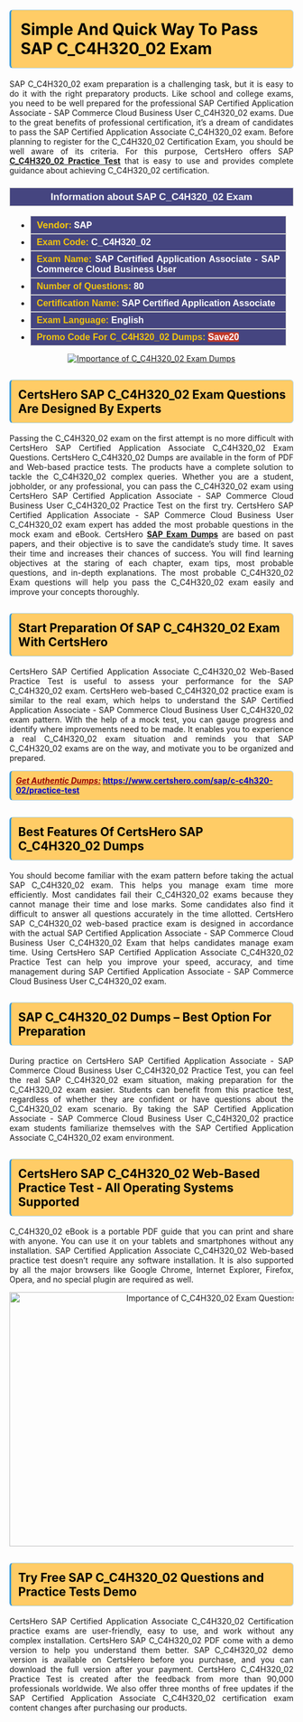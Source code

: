 <h1><strong><span style="display:block; color:#000000; background:#ffcc66; border: 0.5px solid #AED6F1 ; border-left: 3px solid #3498DB; padding: .6em; border-radius: 6px;">Simple And Quick Way To Pass SAP C_C4H320_02 Exam</span></strong></h1>

<p style="text-align: justify;">SAP C_C4H320_02 exam preparation is a challenging task, but it is easy to do it with the right preparatory products. Like school and college exams, you need to be well prepared for the professional SAP Certified Application Associate - SAP Commerce Cloud Business User C_C4H320_02 exams. Due to the great benefits of professional certification, it’s a dream of candidates to pass the SAP Certified Application Associate C_C4H320_02 exam. Before planning to register for the C_C4H320_02 Certification Exam, you should be well aware of its criteria. For this purpose, CertsHero offers SAP <a href="https://www.certshero.com/sap/c-c4h320-02"><strong>C_C4H320_02 Practice Test</strong></a> that is easy to use and provides complete guidance about achieving C_C4H320_02 certification.</p>

<h3 style="background: #454580; border: 1px solid rgb(204, 204, 204); padding: 5px 10px; text-align: center;"><span style="color:#ffffff;"><span style="font-size:11pt"><span style="line-height:normal"><span style="font-family:Calibri,sans-serif"><b><span style="font-size:13.0pt"><span cambria="">Information about SAP C_C4H320_02 Exam</span></span></b></span></span></span></span></h3>

<ul>
	<li style="margin:0cm 10pt">
	<div style="background:#454580; border: 1px solid rgb(204, 204, 204); padding: 5px 10px; text-align: justify;"><span style="font-size:11pt"><span style="line-height:normal"><span style="tab-stops:list 36.0pt"><span style="font-fam ily:Calibri,sans-serif"><b><span style="font-size:12.0pt"><span new="" roman="" style="font-family:" times=""><span style="color:#f1c40f;">Vendor:</span> <span style="color:#ffffff;">SAP</span></span></span></b></span></span></span></span></div>
	</li>
	<li style="margin:0cm 10pt">
	<div style="background: #454580; border: 1px solid rgb(204, 204, 204); padding: 5px 10px; text-align: justify;"><span style="font-size:11pt"><span style="line-height:normal"><span style="tab-stops:list 36.0pt"><span style="font-family:Calibri,sans-serif"><b><span style="font-size:12.0pt"><span new="" roman="" style="font-family:" times=""><span style="color:#f1c40f;">Exam Code:</span> <span style="color:#ffffff;">C_C4H320_02</span></span></span></b></span></span></span></span></div>
	</li>
	<li style="margin:0cm 10pt">
	<div style="background: #454580; border: 1px solid rgb(204, 204, 204); padding: 5px 10px; text-align: justify;"><span style="font-size:11pt"><span style="line-height:normal"><span style="tab-stops:list 36.0pt"><span style="font-family:Calibri,sans-serif"><b><span style="font-size:12.0pt"><span new="" roman="" style="font-family:" times=""><span style="color:#f1c40f;">Exam Name:</span> <span style="color:#ffffff;">SAP Certified Application Associate - SAP Commerce Cloud Business User</span></span></span></b></span></span></span></span></div>
	</li>
	<li style="margin:0cm 10pt">
	<div style="background: #454580; border: 1px solid rgb(204, 204, 204); padding: 5px 10px;"><span style="font-size:11pt"><span style="line-height:normal"><span style="tab-stops:list 36.0pt"><span style="font-family:Calibri,sans-serif"><b><span style="font-size:12.0pt"><span new="" roman="" style="font-family:" times=""><span style="color:#f1c40f;">Number of Questions: </span><span style="color:#ffffff;">80</span></span></span></b></span></span></span></span></div>
	</li>
	<li style="margin:0cm 10pt">
	<div style="background: #454580; border: 1px solid rgb(204, 204, 204); padding: 5px 10px; text-align: justify;"><span style="font-size:11pt"><span style="line-height:normal"><span style="tab-stops:list 36.0pt"><span style="font-family:Calibri,sans-serif"><b><span style="font-size:12.0pt"><span new="" roman="" style="font-family:" times=""><span style="color:#f1c40f;">Certification Name:</span> <span style="color:#ffffff;">SAP Certified Application Associate</span></span></span></b></span></span></span></span></div>
	</li>
	<li style="margin:0cm 10pt">
	<div style="background: #454580; border: 1px solid rgb(204, 204, 204); padding: 5px 10px; text-align: justify;"><span style="font-size:11pt"><span style="line-height:normal"><span style="tab-stops:list 36.0pt"><span style="font-family:Calibri,sans-serif"><b><span style="font-size:12.0pt"><span new="" roman="" style="font-family:" times=""><span style="color:#f1c40f;">Exam Language:</span> <span style="color:#ffffff;">English</span></span></span></b></span></span></span></span></div>
	</li>
	<li style="margin:0cm 10pt">
	<div style="background: #454580; border: 1px solid rgb(204, 204, 204); padding: 5px 10px;"><span style="font-size:11pt"><span style="line-height:normal"><span style="tab-stops:list 36.0pt"><span style="font-family:Calibri,sans-serif"><b><span style="font-size:12.0pt"><span new="" roman="" style="font-family:" times=""><span style="color:#f1c40f;">Promo Code For C_C4H320_02 Dumps: </span><span style="color:#ffffff;"><span style="background-color:#c0392b;">Save20</span></span></span></span></b></span></span></span></span></div>
	</li>
</ul>

<p style="text-align: center;"><a href="https://www.certshero.com/sap/c-c4h320-02" rel="NOFOLLOW"><img alt="Importance of C_C4H320_02 Exam Dumps" src="https://i.imgur.com/UZuq4Dk.jpeg" /></a></p>

<h2><strong><span style="display:block; color:#000000; background:#ffcc66; border: 0.5px solid #AED6F1 ; border-left: 3px solid #3498DB; padding: .6em; border-radius: 6px;">CertsHero SAP C_C4H320_02 Exam Questions Are Designed By Experts</span></strong></h2>

<p style="text-align: justify;">Passing the C_C4H320_02 exam on the first attempt is no more difficult with CertsHero SAP Certified Application Associate C_C4H320_02 Exam Questions. CertsHero C_C4H320_02 Dumps are available in the form of PDF and Web-based practice tests. The products have a complete solution to tackle the C_C4H320_02 complex queries. Whether you are a student, jobholder, or any professional, you can pass the C_C4H320_02 exam using CertsHero SAP Certified Application Associate - SAP Commerce Cloud Business User C_C4H320_02 Practice Test on the first try. CertsHero SAP Certified Application Associate - SAP Commerce Cloud Business User C_C4H320_02 exam expert has added the most probable questions in the mock exam and eBook. CertsHero <a href="https://www.certshero.com/sap"><strong>SAP Exam Dumps</strong></a> are based on past papers, and their objective is to save the candidate’s study time. It saves their time and increases their chances of success. You will find learning objectives at the staring of each chapter, exam tips, most probable questions, and in-depth explanations. The most probable C_C4H320_02 Exam questions will help you pass the C_C4H320_02 exam easily and improve your concepts thoroughly.</p>

<h2><strong><span style="display:block; color:#000000; background:#ffcc66; border: 0.5px solid #AED6F1 ; border-left: 3px solid #3498DB; padding: .6em; border-radius: 6px;">Start Preparation Of SAP C_C4H320_02 Exam With CertsHero</span></strong></h2>

<p style="text-align: justify;">CertsHero SAP Certified Application Associate C_C4H320_02 Web-Based Practice Test is useful to assess your performance for the SAP C_C4H320_02 exam. CertsHero web-based C_C4H320_02 practice exam is similar to the real exam, which helps to understand the SAP Certified Application Associate - SAP Commerce Cloud Business User C_C4H320_02 exam pattern. With the help of a mock test, you can gauge progress and identify where improvements need to be made. It enables you to experience a real C_C4H320_02 exam situation and reminds you that SAP C_C4H320_02 exams are on the way, and motivate you to be organized and prepared.</p>

<p><strong><span style="display:block; color:#990000; background:#ffcc66; border: 0.5px solid #AED6F1 ; border-left: 3px solid #3498DB; padding: .6em; border-radius: 6px;"><span style="font-size:14px;"><u><i>Get Authentic Dumps:</i></u></span> <a href="https://www.certshero.com/sap/c-c4h320-02/practice-test"><span style="color:#0000cc;">https://www.certshero.com/sap/c-c4h320-02/practice-test</span></a></span></strong></p>

<h2><strong><span style="display:block; color:#000000; background:#ffcc66; border: 0.5px solid #AED6F1 ; border-left: 3px solid #3498DB; padding: .6em; border-radius: 6px;">Best Features Of CertsHero SAP C_C4H320_02 Dumps</span></strong></h2>

<p style="text-align: justify;">You should become familiar with the exam pattern before taking the actual SAP C_C4H320_02 exam. This helps you manage exam time more efficiently. Most candidates fail their C_C4H320_02 exams because they cannot manage their time and lose marks. Some candidates also find it difficult to answer all questions accurately in the time allotted. CertsHero SAP C_C4H320_02 web-based practice exam is designed in accordance with the actual SAP Certified Application Associate - SAP Commerce Cloud Business User C_C4H320_02 Exam that helps candidates manage exam time. Using CertsHero SAP Certified Application Associate C_C4H320_02 Practice Test can help you improve your speed, accuracy, and time management during SAP Certified Application Associate - SAP Commerce Cloud Business User C_C4H320_02 exam.</p>

<h2><strong><span style="display:block; color:#000000; background:#ffcc66; border: 0.5px solid #AED6F1 ; border-left: 3px solid #3498DB; padding: .6em; border-radius: 6px;">SAP C_C4H320_02 Dumps – Best Option For Preparation</span></strong></h2>

<p style="text-align: justify;">During practice on CertsHero SAP Certified Application Associate - SAP Commerce Cloud Business User C_C4H320_02 Practice Test, you can feel the real SAP C_C4H320_02 exam situation, making preparation for the C_C4H320_02 exam easier. Students can benefit from this practice test, regardless of whether they are confident or have questions about the C_C4H320_02 exam scenario. By taking the SAP Certified Application Associate - SAP Commerce Cloud Business User C_C4H320_02 practice exam students familiarize themselves with the SAP Certified Application Associate C_C4H320_02 exam environment.</p>

<h2><strong><span style="display:block; color:#000000; background:#ffcc66; border: 0.5px solid #AED6F1 ; border-left: 3px solid #3498DB; padding: .6em; border-radius: 6px;">CertsHero SAP C_C4H320_02 Web-Based Practice Test - All Operating Systems Supported</span></strong></h2>

<p style="text-align: justify;">C_C4H320_02 eBook is a portable PDF guide that you can print and share with anyone. You can use it on your tablets and smartphones without any installation. SAP Certified Application Associate C_C4H320_02 Web-based practice test doesn’t require any software installation. It is also supported by all the major browsers like Google Chrome, Internet Explorer, Firefox, Opera, and no special plugin are required as well.</p>

<p style="text-align: center;"><a href="https://www.certshero.com/product-detail/c-c4h320-02" rel="NOFOLLOW"><img alt="Importance of C_C4H320_02 Exam Questions" height="450" src="https://i.redd.it/vixpkfso1g981.jpg" width="700" /></a></p>

<h2><strong><span style="display:block; color:#000000; background:#ffcc66; border: 0.5px solid #AED6F1 ; border-left: 3px solid #3498DB; padding: .6em; border-radius: 6px;">Try Free SAP C_C4H320_02 Questions and Practice Tests Demo</span></strong></h2>

<p style="text-align: justify;">CertsHero SAP Certified Application Associate C_C4H320_02 Certification practice exams are user-friendly, easy to use, and work without any complex installation. CertsHero SAP C_C4H320_02 PDF come with a demo version to help you understand them better. SAP C_C4H320_02 demo version is available on CertsHero before you purchase, and you can download the full version after your payment. CertsHero C_C4H320_02 Practice Test is created after the feedback from more than 90,000 professionals worldwide. We also offer three months of free updates if the SAP Certified Application Associate C_C4H320_02 certification exam content changes after purchasing our products.</p>
  
